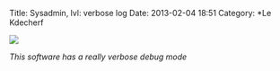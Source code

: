 Title: Sysadmin, lvl: verbose log
Date: 2013-02-04 18:51
Category: *Le Kdecherf


![]({attach}huge-log.png)

_This software has a really verbose debug mode_
